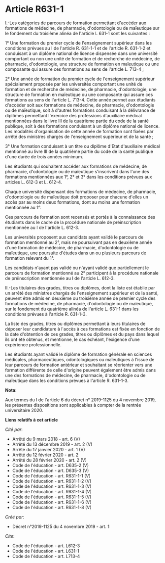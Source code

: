 # Article R631-1

I.-Les catégories de parcours de formation permettant d'accéder aux formations de médecine, de pharmacie, d'odontologie ou de
maïeutique sur le fondement du troisième alinéa de l'article L 631-1 sont les suivantes : 

1° Une formation du premier cycle de l'enseignement supérieur dans les conditions prévues au I de l'article R. 631-1-1 et de
l'article R. 631-1-2 et conduisant à un diplôme national de licence dispensée dans une université comportant ou non une unité
de formation et de recherche de médecine, de pharmacie, d'odontologie, une structure de formation en maïeutique ou une
composante qui assure ces formations au sens de l'article L. 713-4 ; 

2° Une année de formation du premier cycle de l'enseignement supérieur spécialement proposée par les universités comportant
une unité de formation et de recherche de médecine, de pharmacie, d'odontologie, une structure de formation en maïeutique ou
une composante qui assure ces formations au sens de l'article L. 713-4. Cette année permet aux étudiants d'accéder soit aux
formations de médecine, de pharmacie, d'odontologie ou de maïeutique, soit à d'autres formations conduisant à la délivrance
de diplômes permettant l'exercice des professions d'auxiliaire médical mentionnées dans le livre III de la quatrième partie
du code de la santé publique, soit à des formations conduisant à un diplôme national de licence. Les modalités d'organisation
de cette année de formation sont fixées par arrêté des ministres chargés de l'enseignement supérieur et de la santé ; 

3° Une formation conduisant à un titre ou diplôme d'Etat d'auxiliaire médical mentionné au livre III de la quatrième partie
du code de la santé publique d'une durée de trois années minimum. 

Les étudiants qui souhaitent accéder aux formations de médecine, de pharmacie, d'odontologie ou de maïeutique s'inscrivent
dans l'une des formations mentionnées aux 1°, 2° et 3° dans les conditions prévues aux articles L. 612-3 et L. 612-4. 

Chaque université dispensant des formations de médecine, de pharmacie, d'odontologie ou de maïeutique doit proposer pour
chacune d'elles un accès par au moins deux formations, dont au moins une formation mentionnée au 1°. 

Ces parcours de formation sont recensés et portés à la connaissance des étudiants dans le cadre de la procédure nationale de
préinscription mentionnée au I de l'article L. 612-3. 

Les universités proposent aux candidats ayant validé le parcours de formation mentionné au 2°, mais ne poursuivant pas en
deuxième année d'une formation de médecine, de pharmacie, d'odontologie ou de maïeutique, une poursuite d'études dans un ou
plusieurs parcours de formation relevant du 1°. 

Les candidats n'ayant pas validé ou n'ayant validé que partiellement le parcours de formation mentionné au 2° participent à
la procédure nationale de préinscription mentionnée au I de l'article L. 612-3. 

II.-Les titulaires des grades, titres ou diplômes, dont la liste est établie par un arrêté des ministres chargés de
l'enseignement supérieur et de la santé, peuvent être admis en deuxième ou troisième année de premier cycle des formations de
médecine, de pharmacie, d'odontologie ou de maïeutique, sur le fondement du quatrième alinéa de l'article L. 631-1 dans les
conditions prévues à l'article R. 631-1-3. 

La liste des grades, titres ou diplômes permettant à leurs titulaires de déposer leur candidature à l'accès à ces formations
est fixée en fonction de la date d'obtention de ces grades, titres ou diplômes et du pays dans lequel ils ont été obtenus, et
mentionne, le cas échéant, l'exigence d'une expérience professionnelle. 

Les étudiants ayant validé le diplôme de formation générale en sciences médicales, pharmaceutiques, odontologiques ou
maïeutiques à l'issue de leur parcours de formation antérieur et souhaitant se réorienter vers une formation différente de
celle d'origine peuvent également être admis dans une des formations de médecine, de pharmacie, d'odontologie ou de
maïeutique dans les conditions prévues à l'article R. 631-1-3.

**Nota:**

Aux termes du I de l'article 6 du décret n° 2019-1125 du 4 novembre 2019, les présentes dispositions sont applicables à
compter de la rentrée universitaire 2020.

**Liens relatifs à cet article**

_Cité par_:

  - Arrêté du 9 mars 2018 - art. 6 (V)
  - Arrêté du 13 décembre 2019 - art. 2 (V)
  - Arrêté du 17 janvier 2020 - art. 1 (V)
  - Arrêté du 12 février 2020 - art. 2
  - Arrêté du 28 février 2020 - art. 2 (V)
  - Code de l'éducation - art. D635-2 (V)
  - Code de l'éducation - art. D635-3 (V)
  - Code de l'éducation - art. R631-1-1 (V)
  - Code de l'éducation - art. R631-1-2 (V)
  - Code de l'éducation - art. R631-1-3 (V)
  - Code de l'éducation - art. R631-1-4 (V)
  - Code de l'éducation - art. R631-1-5 (V)
  - Code de l'éducation - art. R631-1-6 (V)
  - Code de l'éducation - art. R631-1-8 (V)

_Créé par_:

  - Décret n°2019-1125 du 4 novembre 2019 - art. 1

_Cite_:

  - Code de l'éducation - art. L612-3
  - Code de l'éducation - art. L631-1
  - Code de l'éducation - art. L713-4
